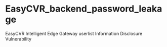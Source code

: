 # EasyCVR_backend_password_leakage
EasyCVR Intelligent Edge Gateway userlist Information Disclosure Vulnerability
